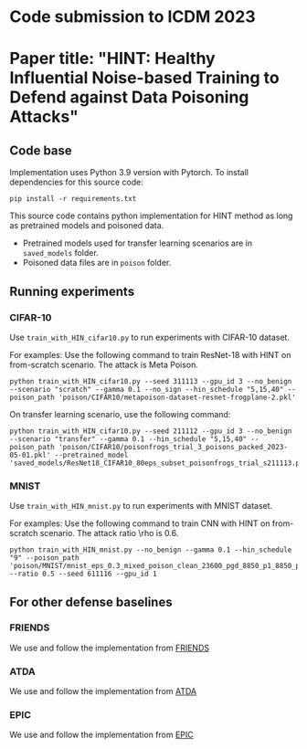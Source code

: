 # Code submission to ICDM 2023
# Paper title: "HINT: Healthy Influential Noise-based Training to Defend against Data Poisoning Attacks"

## Code base
Implementation uses Python 3.9 version with Pytorch. To install dependencies for this source code:
```
pip install -r requirements.txt
```
This source code contains python implementation for HINT method as long as pretrained models and poisoned data.

 - Pretrained models used for transfer learning scenarios are in ```saved_models``` folder.
 - Poisoned data files are in ```poison``` folder.


## Running experiments
### CIFAR-10
Use ```train_with_HIN_cifar10.py``` to run experiments with CIFAR-10 dataset.

For examples: Use the following command to train ResNet-18 with HINT on from-scratch scenario. The attack is Meta Poison.
```
python train_with_HIN_cifar10.py --seed 311113 --gpu_id 3 --no_benign --scenario "scratch" --gamma 0.1 --no_sign --hin_schedule "5,15,40" --poison_path 'poison/CIFAR10/metapoison-dataset-resnet-frogplane-2.pkl'
```
On transfer learning scenario, use the following command:
```
python train_with_HIN_cifar10.py --seed 211112 --gpu_id 3 --no_benign --scenario "transfer" --gamma 0.1 --hin_schedule "5,15,40" --poison_path 'poison/CIFAR10/poisonfrogs_trial_3_poisons_packed_2023-05-01.pkl' --pretrained_model 'saved_models/ResNet18_CIFAR10_80eps_subset_poisonfrogs_trial_s211113.pth'
```

### MNIST
Use ```train_with_HIN_mnist.py``` to run experiments with MNIST dataset.

For examples: Use the following command to train CNN with HINT on from-scratch scenario. The attack ratio \rho is 0.6.
```
python train_with_HIN_mnist.py --no_benign --gamma 0.1 --hin_schedule "9" --poison_path 'poison/MNIST/mnist_eps_0.3_mixed_poison_clean_23600_pgd_8850_p1_8850_p5_8850_DC_8850.pt' --ratio 0.5 --seed 611116 --gpu_id 1
```

## For other defense baselines
### FRIENDS 
We use and follow the implementation from [FRIENDS](https://github.com/tianyu139/friendly-noise)
### ATDA 
We use and follow the implementation from [ATDA](https://github.com/TLMichael/Delusive-Adversary)
### EPIC
We use and follow the implementation from [EPIC](https://github.com/YuYang0901/EPIC)
